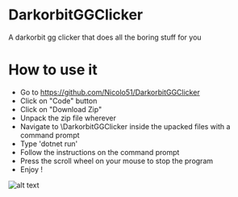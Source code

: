 # DarkorbitGGClicker
A  darkorbit gg clicker that does all the boring stuff for you

# How to use it 

- Go to https://github.com/Nicolo51/DarkorbitGGClicker
- Click on "Code" button
- Click on "Download Zip"
- Unpack the zip file wherever
- Navigate to \DarkorbitGGClicker inside the upacked files with a command prompt  
- Type 'dotnet run'
- Follow the instructions on the command prompt 
- Press the scroll wheel on your mouse to stop the program 
- Enjoy !

![alt text](https://cdn.discordapp.com/attachments/457571640575000606/985212371641466890/Do_auto_clicker.gif)
